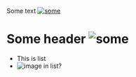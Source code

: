 Some text [![some](image.png)](https://jetbrains.com)

# Some header ![some](image.png)

* This is list
* ![image in list?](image.png)
